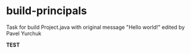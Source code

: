 # build-principals

Task for build Project.java with original message "Hello world!" edited by Pavel Yurchuk

**TEST**
